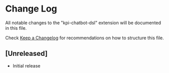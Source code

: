 # Change Log

All notable changes to the "kpi-chatbot-dsl" extension will be documented in this file.

Check [Keep a Changelog](http://keepachangelog.com/) for recommendations on how to structure this file.

## [Unreleased]

- Initial release